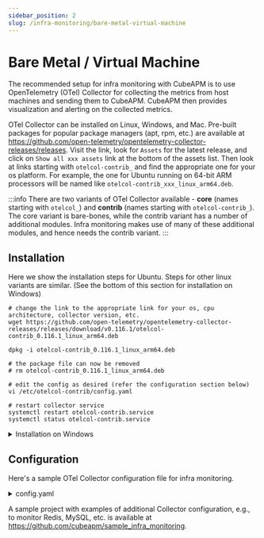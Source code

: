 ```yaml
---
sidebar_position: 2
slug: /infra-monitoring/bare-metal-virtual-machine
---
```


# Bare Metal / Virtual Machine

The recommended setup for infra monitoring with CubeAPM is to use OpenTelemetry (OTel) Collector for collecting the metrics from host machines and sending them to CubeAPM. CubeAPM then provides visualization and alerting on the collected metrics.

OTel Collector can be installed on Linux, Windows, and Mac. Pre-built packages for popular package managers (apt, rpm, etc.) are available at https://github.com/open-telemetry/opentelemetry-collector-releases/releases. Visit the link, look for `Assets` for the latest release, and click on `Show all xxx assets` link at the bottom of the assets list. Then look at links starting with `otelcol-contrib_` and find the appropriate one for your os platform. For example, the one for Ubuntu running on 64-bit ARM processors will be named like `otelcol-contrib_xxx_linux_arm64.deb`.

:::info
There are two variants of OTel Collector available - **core** (names starting with `otelcol_`) and **contrib** (names starting with `otelcol-contrib_`). The core variant is bare-bones, while the contrib variant has a number of additional modules. Infra monitoring makes use of many of these additional modules, and hence needs the contrib variant.
:::

## Installation

Here we show the installation steps for Ubuntu. Steps for other linux variants are similar. (See the bottom of this section for installation on Windows)

```shell
# change the link to the appropriate link for your os, cpu architecture, collector version, etc.
wget https://github.com/open-telemetry/opentelemetry-collector-releases/releases/download/v0.116.1/otelcol-contrib_0.116.1_linux_arm64.deb

dpkg -i otelcol-contrib_0.116.1_linux_arm64.deb

# the package file can now be removed
# rm otelcol-contrib_0.116.1_linux_arm64.deb

# edit the config as desired (refer the configuration section below)
vi /etc/otelcol-contrib/config.yaml

# restart collector service
systemctl restart otelcol-contrib.service
systemctl status otelcol-contrib.service
```

<details>
<summary>Installation on Windows</summary>

1. Download the appropriate `.tar.gz` file for windows platform.
1. Unzip it by executing `tar -xzf <filename>` command in powershell.
1. Update config.yaml as desired (refer the configuration section below).
1. Run the Collector by executing `otelcol-contrib.exe --config config.yaml` in powershell.

The Collector can be set up as a background service as follows:

```shell
# Create windows service.
# Modify the paths of otelcol-contrib.exe and config.yaml as appropriate.
# Ref: https://learn.microsoft.com/en-us/windows-server/administration/windows-commands/sc-create
sc.exe create otelcol displayname= otelcol start= delayed-auto binPath= "C:\Users\Administrator\Desktop\otelcol-contrib\otelcol-contrib.exe --config C:\Users\Administrator\Desktop\otelcol-contrib\config.yaml"

# Useful commands
sc.exe start otelcol
sc.exe query otelcol
sc.exe delete otelcol

# To check the logs, open event viewer > windows logs > application,
# and then filter source=otelcol on right hand side.
```

</details>

## Configuration

Here's a sample OTel Collector configuration file for infra monitoring.

<details>
<summary>config.yaml</summary>

```yaml
# Individual infra agents are configured in the receivers section below.
# The list of available agents and their documentation is available at
# https://github.com/open-telemetry/opentelemetry-collector-contrib/tree/main/receiver
receivers:
  # hostmetrics monitors host machines (bare metal, ec2, etc.)
  # It collects metrics for CPU, memory, etc. on the host
  # where the collector is running.
  hostmetrics:
    collection_interval: 60s
    scrapers:
      cpu:
      disk:
      # load:
      filesystem:
      memory:
      network:
      # paging:
      # processes:
      # process:
      #   mute_process_all_errors: true

  redis:
    endpoint: localhost:6379
    collection_interval: 60s
    resource_attributes:
      server.address:
        enabled: true
    metrics:
      redis.cmd.calls:
        enabled: true

  memcached:
    endpoint: localhost:11211
    transport: tcp
    collection_interval: 60s

  mysql:
    endpoint: localhost:3306
    username: cubeapm
    password: mypassword
    collection_interval: 60s
    metrics:
      mysql.commands:
        enabled: true
      mysql.connection.count:
        enabled: true
      mysql.connection.errors:
        enabled: true
      mysql.query.count:
        enabled: true
      mysql.query.slow.count:
        enabled: true
      mysql.joins:
        enabled: true
      mysql.replica.sql_delay:
        enabled: true
      mysql.replica.time_behind_source:
        enabled: true
      mysql.index.io.wait.time:
        enabled: false
      mysql.index.io.wait.count:
        enabled: false
      mysql.table.io.wait.time:
        enabled: false
      mysql.table.io.wait.count:
        enabled: false

  postgresql:
    endpoint: localhost:5432
    transport: tcp
    username: cubeapm
    password: mypassword
    # databases:
    #   - otel
    # exclude_databases:
    #   - rdsadmin
    collection_interval: 60s
    tls:
      insecure: true

  mongodb:
    hosts:
      - endpoint: localhost:27017
    # username: cubeapm
    # password: mypassword
    collection_interval: 60s
    tls:
      insecure: true
      # ca_file: /etc/otelcol-contrib/global-bundle.pem

  nginx:
    endpoint: http://localhost:80/status
    collection_interval: 60s

processors:
  batch:

  resourcedetection:
    detectors:
      - system
    system:
      hostname_sources: ["os"]

  # resource/cube.environment:
  #   attributes:
  #     - key: cube.environment
  #       value: UNSET
  #       action: upsert

exporters:
  debug:
    verbosity: detailed
    sampling_initial: 5
    sampling_thereafter: 1

  otlphttp:
    metrics_endpoint: http://<cubeapm_endpoint>:3130/api/metrics/v1/save/otlp
    retry_on_failure:
      enabled: false

service:
  pipelines:
    metrics:
      receivers:
        # Individual infra monitoring agents can be disabled
        # by commenting them out here.
        - hostmetrics
        # - redis
        # - memcached
        # - mysql
        # - postgresql
        # - mongodb
        # - nginx
      processors:
        - batch
        - resourcedetection
        # - resource/cube.environment
      exporters:
        - otlphttp
        # - debug

  telemetry:
    logs:
      level: info
    metrics:
      readers:
        - pull:
            exporter:
              prometheus:
                host: "localhost"
                port: 8888
```

</details>

A sample project with examples of additional Collector configuration, e.g., to monitor Redis, MySQL, etc. is available at https://github.com/cubeapm/sample_infra_monitoring.
